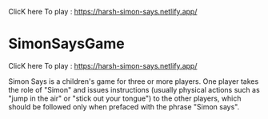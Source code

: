 ClicK here To play : https://harsh-simon-says.netlify.app/
# SimonSaysGame
ClicK here To play : https://harsh-simon-says.netlify.app/


Simon Says is a children's game for three or more players. One player takes the role of "Simon" and issues instructions (usually physical actions such as "jump in the air" or "stick out your tongue") to the other players, which should be followed only when prefaced with the phrase "Simon says".
